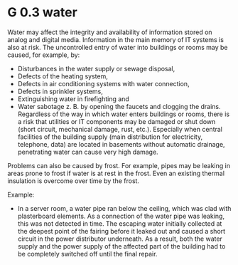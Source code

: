 G 0.3 water
============

Water may affect the integrity and availability of information stored on analog and digital media. Information in the main memory of IT systems is also at risk. The uncontrolled entry of water into buildings or rooms may be caused, for example, by:

* Disturbances in the water supply or sewage disposal,
* Defects of the heating system,
* Defects in air conditioning systems with water connection,
* Defects in sprinkler systems,
* Extinguishing water in firefighting and
* Water sabotage z. B. by opening the faucets and clogging the drains.
Regardless of the way in which water enters buildings or rooms, there is a risk that utilities or IT components may be damaged or shut down (short circuit, mechanical damage, rust, etc.). Especially when central facilities of the building supply (main distribution for electricity, telephone, data) are located in basements without automatic drainage, penetrating water can cause very high damage.

Problems can also be caused by frost. For example, pipes may be leaking in areas prone to frost if water is at rest in the frost. Even an existing thermal insulation is overcome over time by the frost.

Example:

* In a server room, a water pipe ran below the ceiling, which was clad with plasterboard elements. As a connection of the water pipe was leaking, this was not detected in time. The escaping water initially collected at the deepest point of the fairing before it leaked out and caused a short circuit in the power distributor underneath. As a result, both the water supply and the power supply of the affected part of the building had to be completely switched off until the final repair.
